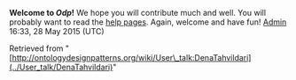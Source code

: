 __Welcome to _Odp_!__ We hope you will contribute much and well. 
You will probably want to read the [help pages](http://ontologydesignpatterns.org/wiki/Help:Contents "Help:Contents"). Again, welcome and have fun! [Admin](../User/ValentinaPresutti "User:ValentinaPresutti") 16:33, 28 May 2015 (UTC)





Retrieved from "[http://ontologydesignpatterns.org/wiki/User\_talk:DenaTahvildari](../User_talk/DenaTahvildari)"